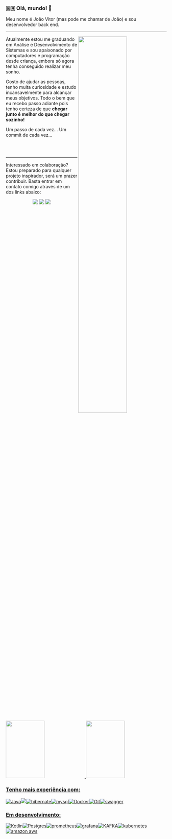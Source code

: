 
### :brazil: Olá, mundo! 👋
<div>
<p>Meu nome é João Vitor (mas pode me chamar de João) e sou desenvolvedor back end. </p>

---


<img align="right" width="55%" src="https://camo.githubusercontent.com		/bb27b9c1df90df738e91a54665d3adb08f60583fad2f266ffbde14508e6dc918/68747470733a2f2f692e70696e696d672e636f6d2f6f726967696e616c732f65342f32362f37302f65343236373032656466383734623138316163656431653266613563366364652e676966" />

<p>Atualmente estou me graduando em Análise e Desenvolvimento de Sistemas e sou apaixonado por computadores e programação desde criança, embora só agora tenha conseguido realizar meu sonho. </p>

<p>Gosto de ajudar as pessoas, tenho muita curiosidade e estudo incansavelmente para alcançar meus objetivos. Todo o bem que eu recebo passo adiante pois tenho certeza de que <b>chegar junto é melhor do que chegar sozinho! </b></p>

<p>Um passo de cada vez... Um commit de cada vez...<p>
</div>
<br><br>

---

<div>
	<p>Interessado em colaboração? Estou preparado para qualquer projeto inspirador, será um prazer contribuir.
	Basta entrar em contato comigo através de um dos links abaixo:<p>

<div align="center">
<img src="https://img.shields.io/badge/LinkedIn-blue?style=for-the-badge&logo=Linkedin&logoColor=white&link=https://www.linkedin.com/in/joaovitorfaria"/>
<img src="https://img.shields.io/badge/Twitter-1DA1F2?style=for-the-badge&logo=twitter&logoColor=white&link=https://www.linkedin.com/in/joaovitorfaria/"/>
<img src="https://img.shields.io/badge/Instagram-E4405F?style=for-the-badge&logo=instagram&logoColor=white&link=https://www.instagram.com/jv.developer/"/>
</div>
</div>

<br>
<br>
<div>
  <a href="https://github.com/FariaJvP">
  <img height="180em" width="49%" src="https://github-readme-stats.vercel.app/api?username=FariaJvP&theme=tokyonight&show_icons=true"/>
  <img height="180em" width="49%" src="https://github-readme-stats.vercel.app/api/top-langs/?username=FariaJvP&layout=compact&langs_count=7&theme=tokyonight"/>
</div>

### Tenho mais experiência  com:
![Java](https://img.shields.io/badge/java-red?style=for-the-badge&logo=java&logoColor=white)![](https://res.cloudinary.com/practicaldev/image/fetch/s--SLFm8ahJ--/c_limit%2Cf_auto%2Cfl_progressive%2Cq_auto%2Cw_880/https://img.shields.io/badge/Spring-6DB33F%3Fstyle%3Dfor-the-badge%26logo%3Dspring%26logoColor%3Dwhite)![hibernate](https://img.shields.io/badge/hibernate-lightgray?logo=hibernate&logoColor=yellow&style=for-the-badge)![mysql](https://img.shields.io/badge/mysql-4479A1.svg?&style=for-the-badge&logo=mysql&logoColor=white)![Docker](https://img.shields.io/badge/docker-%230db7ed.svg?style=for-the-badge&logo=docker&logoColor=white)![Git](https://img.shields.io/badge/git-%23F05033.svg?style=for-the-badge&logo=git&logoColor=white)![swagger](https://img.shields.io/badge/swagger-%2385EA2D.svg?&style=for-the-badge&logo=swagger&logoColor=black)

### Em desenvolvimento:
![Kotlin](https://img.shields.io/badge/kotlin-blueviolet?style=for-the-badge&logo=kotlin&logoColor=white)![Postgres](https://img.shields.io/badge/postgres-%23316192.svg?style=for-the-badge&logo=postgresql&logoColor=white)![prometheus](https://img.shields.io/badge/prometheus%20-%23E6522C.svg?&style=for-the-badge&logo=prometheus&logoColor=white)![grafana](https://img.shields.io/badge/-GRAFANA-black?&style=for-the-badge&logo=grafana&logoColor=yellow)![KAFKA](https://img.shields.io/badge/KAFKA-red?logo=ApacheKafka&logoColor=white&style=for-the-badge)![kubernetes](https://img.shields.io/badge/kubernetes-326ce5.svg?logo=kubernetes&logoColor=white&style=for-the-badge)![amazon aws](https://img.shields.io/badge/Amazon_AWS-FF9900?style=for-the-badge&logo=amazon-aws&logoColor=white)


<!--
**victorfaria1/victorfaria1** is a ✨ _special_ ✨ repository because its `README.md` (this file) appears on your GitHub profile.

Here are some ideas to get you started:

- 🔭 I’m currently working on ...
- 🌱 I’m currently learning ...
- 👯 I’m looking to collaborate on ...
- 🤔 I’m looking for help with ...
- 💬 Ask me about ...
- 📫 How to reach me: ...
- 😄 Pronouns: ...
- ⚡ Fun fact: ...
-->
